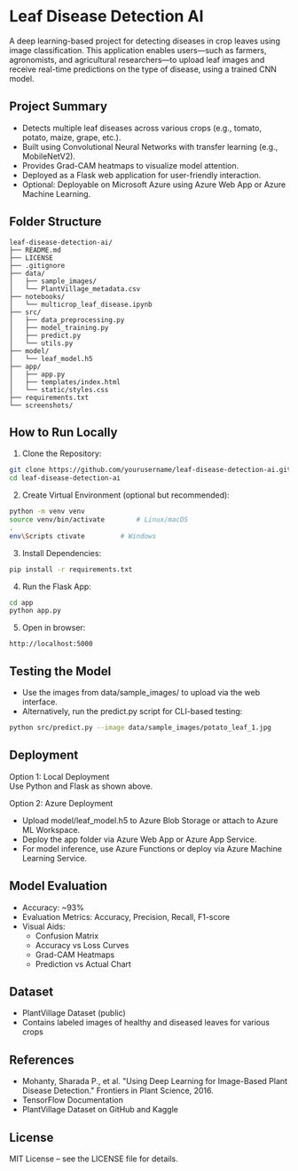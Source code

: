 # Leaf Disease Detection AI

A deep learning-based project for detecting diseases in crop leaves using image classification. This application enables users—such as farmers, agronomists, and agricultural researchers—to upload leaf images and receive real-time predictions on the type of disease, using a trained CNN model.

## Project Summary

- Detects multiple leaf diseases across various crops (e.g., tomato, potato, maize, grape, etc.).
- Built using Convolutional Neural Networks with transfer learning (e.g., MobileNetV2).
- Provides Grad-CAM heatmaps to visualize model attention.
- Deployed as a Flask web application for user-friendly interaction.
- Optional: Deployable on Microsoft Azure using Azure Web App or Azure Machine Learning.

## Folder Structure

```
leaf-disease-detection-ai/
├── README.md  
├── LICENSE  
├── .gitignore  
├── data/  
│   ├── sample_images/  
│   └── PlantVillage_metadata.csv  
├── notebooks/  
│   └── multicrop_leaf_disease.ipynb  
├── src/  
│   ├── data_preprocessing.py  
│   ├── model_training.py  
│   ├── predict.py  
│   └── utils.py  
├── model/  
│   └── leaf_model.h5  
├── app/  
│   ├── app.py  
│   ├── templates/index.html  
│   └── static/styles.css  
├── requirements.txt  
└── screenshots/  

```

## How to Run Locally

1. Clone the Repository:

```bash
git clone https://github.com/yourusername/leaf-disease-detection-ai.git
cd leaf-disease-detection-ai
```

2. Create Virtual Environment (optional but recommended):

```bash
python -m venv venv
source venv/bin/activate        # Linux/macOS
.
env\Scripts ctivate         # Windows
```

3. Install Dependencies:

```bash
pip install -r requirements.txt
```

4. Run the Flask App:

```bash
cd app
python app.py
```

5. Open in browser:

```
http://localhost:5000
```

## Testing the Model

- Use the images from data/sample_images/ to upload via the web interface.
- Alternatively, run the predict.py script for CLI-based testing:

```bash
python src/predict.py --image data/sample_images/potato_leaf_1.jpg
```

## Deployment

Option 1: Local Deployment  
Use Python and Flask as shown above.

Option 2: Azure Deployment  
- Upload model/leaf_model.h5 to Azure Blob Storage or attach to Azure ML Workspace.  
- Deploy the app folder via Azure Web App or Azure App Service.  
- For model inference, use Azure Functions or deploy via Azure Machine Learning Service.

## Model Evaluation

- Accuracy: ~93%
- Evaluation Metrics: Accuracy, Precision, Recall, F1-score
- Visual Aids:  
  - Confusion Matrix  
  - Accuracy vs Loss Curves  
  - Grad-CAM Heatmaps  
  - Prediction vs Actual Chart

## Dataset

- PlantVillage Dataset (public)
- Contains labeled images of healthy and diseased leaves for various crops

## References

- Mohanty, Sharada P., et al. "Using Deep Learning for Image-Based Plant Disease Detection." Frontiers in Plant Science, 2016.
- TensorFlow Documentation
- PlantVillage Dataset on GitHub and Kaggle

## License

MIT License – see the LICENSE file for details.
